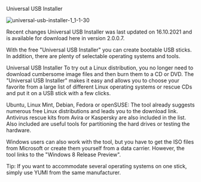 Universal USB Installer


![universal-usb-installer-1_1-1-30](https://user-images.githubusercontent.com/92636873/137592258-955efadd-f725-41f9-bc19-f86e421a2ec7.png)

Recent changes
Universal USB Installer was last updated on 16.10.2021 and is available for download here in version 2.0.0.7.

With the free "Universal USB Installer" you can create bootable USB sticks. In addition, there are plenty of selectable operating systems and tools.

Universal USB Installer
To try out a Linux distribution, you no longer need to download cumbersome image files and then burn them to a CD or DVD. The "Universal USB Installer" makes it easy and allows you to choose your favorite from a large list of different Linux operating systems or rescue CDs and put it on a USB stick with a few clicks.

Ubuntu, Linux Mint, Debian, Fedora or openSUSE: The tool already suggests numerous free Linux distributions and leads you to the download link. Antivirus rescue kits from Avira or Kaspersky are also included in the list. Also included are useful tools for partitioning the hard drives or testing the hardware.

Windows users can also work with the tool, but you have to get the ISO files from Microsoft or create them yourself from a data carrier. However, the tool links to the "Windows 8 Release Preview".

Tip: If you want to accommodate several operating systems on one stick, simply use YUMI from the same manufacturer.

